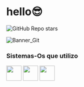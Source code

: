 # hello😎

![GitHub Repo stars](https://img.shields.io/github/stars/venom-24/venom-24?style=social)

![Banner_Git](https://i.ibb.co/641L9Hr/Sin-t-tulo4.png)
### Sistemas-Os que utilizo

<code><img height="40" src="https://i.ibb.co/2ZyDP0L/images-1.png"></code>
<code><img height="40" src="https://i.ibb.co/hXphZBm/1588634115663.png"></code>
<code><img height="40" src="https://i.ibb.co/K9vhHG8/67564-hardware-drive-ubuntu-free-download-png-hd-thumb.png"></code>
 <a href=https://t.me/VEN0M24>
 <img src=  "https://1.bp.blogspot.com/-kWdCPh5szGg/YCbu5-lb3JI/AAAAAAAAAOE/la03Qy0G7C4MaHabWoP9a5hHJNpjFj3rgCLcBGAsYHQ/s0/1613164168574.png" alt="" />
 </a>
